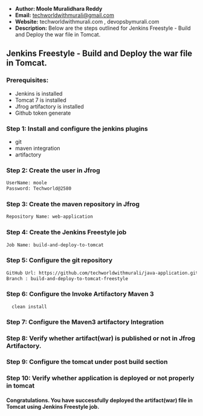 + <b>Author: Moole Muralidhara Reddy</b></br>
+ <b>Email:</b> techworldwithmurali@gmail.com</br>
+ <b>Website:</b> techworldwithmurali.com , devopsbymurali.com</br>
+ <b>Description:</b> Below are the steps outlined for Jenkins Freestyle - Build and Deploy the war file in Tomcat.</br>

## Jenkins Freestyle - Build and Deploy the war file in Tomcat.

### Prerequisites:
  + Jenkins is installed
  + Tomcat 7 is installed
  + Jfrog artifactory is installed
  + Github token generate

### Step 1: Install and configure the jenkins plugins
  + git
  + maven integration
  + artifactory
  
### Step 2: Create the user in Jfrog
```xml
UserName: moole
Password: Techworld@2580
```
### Step 3: Create the maven repository in Jfrog
```xml
Repository Name: web-application
```
### Step 4: Create the Jenkins Freestyle job
```xml
Job Name: build-and-deploy-to-tomcat
```
### Step 5: Configure the git repository
```xml
GitHub Url: https://github.com/techworldwithmurali/java-application.git
Branch : build-and-deploy-to-tomcat-freestyle
```
### Step 6: Configure the Invoke Artifactory Maven 3
      clean install
### Step 7: Configure the Maven3 artifactory Integration

### Step 8: Verify whether artifact(war) is published or not in Jfrog Artifactory.
### Step 9: Configure the tomcat under post build section
### Step 10: Verify whether application is deployed or not properly in tomcat

#### Congratulations. You have successfully deployed the artifact(war) file in Tomcat using Jenkins Freestyle job.
